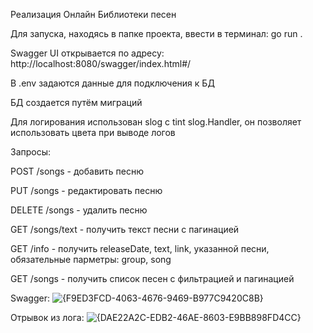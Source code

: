 Реализация Онлайн Библиотеки песен

Для запуска, находясь в папке проекта, ввести в терминал: go run .

Swagger UI открывается по адресу: http://localhost:8080/swagger/index.html#/

В .env задаются данные для подключения к БД

БД создается путём миграций

Для логирования использован slog с tint slog.Handler, он позволяет использовать цвета при выводе логов

Запросы:

POST /songs - добавить песню

PUT /songs - редактировать песню

DELETE /songs - удалить песню

GET /songs/text - получить текст песни с пагинацией

GET /info - получить releaseDate, text, link, указанной песни, обязательные парметры: group, song

GET /songs - получить список песен с фильтрацией и пагинацией

Swagger:
![{F9ED3FCD-4063-4676-9469-B977C9420C8B}](https://github.com/user-attachments/assets/78163bd4-5802-41ea-bb50-7ff13e04ba75)

Отрывок из лога:
![{DAE22A2C-EDB2-46AE-8603-E9BB898FD4CC}](https://github.com/user-attachments/assets/718c50fb-df9f-4740-acfa-0c7859b1ec8c)

